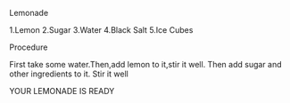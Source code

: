 Lemonade

1.Lemon
2.Sugar
3.Water
4.Black Salt
5.Ice Cubes

Procedure

First take some water.Then,add lemon to it,stir it well. Then add sugar and other ingredients to it.
Stir it well




YOUR LEMONADE IS READY
